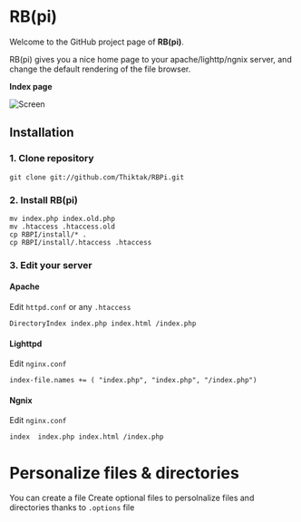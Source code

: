 RB(pi)
=====

Welcome to the GitHub project page of __RB(pi)__.

RB(pi) gives you a nice home page to your apache/lighttp/ngnix server, and change the default rendering of the file browser.

__Index page__

![Screen](https://raw.github.com/Thiktak/RBPi/master/doc/screen1.jpg)

Installation
------------

### 1. Clone repository

``git clone git://github.com/Thiktak/RBPi.git``

### 2. Install RB(pi)

```
mv index.php index.old.php
mv .htaccess .htaccess.old
cp RBPI/install/* .
cp RBPI/install/.htaccess .htaccess
```

### 3. Edit your server

#### Apache

Edit `httpd.conf` or any `.htaccess` 

``DirectoryIndex index.php index.html /index.php``

#### Lighttpd 

Edit `nginx.conf`

``index-file.names += ( "index.php", "index.php", "/index.php")``

#### Ngnix

Edit `nginx.conf`

``index  index.php index.html /index.php``

Personalize files & directories
===============================
You can create a file
Create optional files to persolnalize files and directories thanks to `.options` file